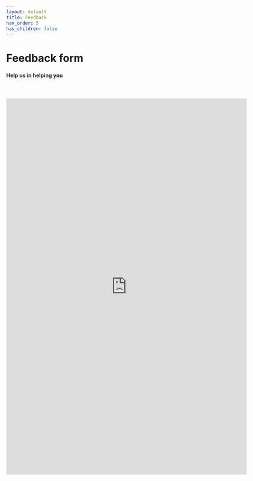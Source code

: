 ```yaml
---
layout: default
title: Feedback
nav_order: 5
has_children: false
---
```


# Feedback form

#### Help us in helping you

<br>
<br>


<iframe src="https://docs.google.com/forms/d/e/1FAIpQLSfEceJRHj3oSZQ-uuv77G9wJ6hbU9sdny5vwYTjaemvAdywpA/viewform?embedded=true" width="640" height="1000" frameborder="0" marginheight="0" marginwidth="0">Loading…</iframe>